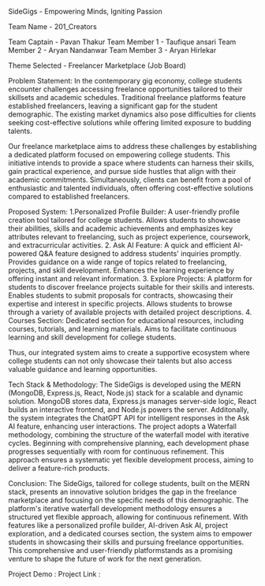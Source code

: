 SideGigs - Empowering Minds, Igniting Passion

Team Name - 201_Creators

Team Captain - Pavan Thakur
Team Member 1 - Taufique ansari
Team Member 2 - Aryan Nandanwar
Team Member 3 - Aryan Hirlekar

Theme Selected - Freelancer Marketplace (Job Board)

Problem Statement:
In the contemporary gig economy, college students encounter challenges accessing freelance opportunities tailored to their skillsets and academic schedules. Traditional freelance platforms feature established freelancers, leaving a significant gap for the student demographic. The existing market dynamics also pose difficulties for clients seeking cost-effective solutions while offering limited exposure to budding talents.

Our freelance marketplace aims to address these challenges by establishing a dedicated platform focused on empowering college students. This initiative intends to provide a space where students can harness their skills, gain practical experience, and pursue side hustles that align with their academic commitments. Simultaneously, clients can benefit from a pool of enthusiastic and talented individuals, often offering cost-effective solutions compared to established freelancers.

Proposed System:
1.Personalized Profile Builder:
A user-friendly profile creation tool tailored for college students. Allows students to showcase their abilities, skills and academic achievements and emphasizes key attributes relevant to freelancing, such as project experience, coursework, and extracurricular activities.
2. Ask AI Feature:
A quick and efficient AI-powered Q&A feature designed to address students' inquiries promptly. Provides guidance on a wide range of topics related to freelancing, projects, and skill development. Enhances the learning experience by offering instant and relevant information.
3. Explore Projects:
A platform for students to discover freelance projects suitable for their skills and interests. Enables students to submit proposals for contracts, showcasing their expertise and interest in specific projects. Allows students to browse through a variety of available projects with detailed project descriptions.
4. Courses Section:
Dedicated section for educational resources, including courses, tutorials, and learning materials. Aims to facilitate continuous learning and skill development for college students.

Thus, our integrated system aims to create a supportive ecosystem where college students can not only showcase their talents but also access valuable guidance and learning opportunities.


Tech Stack & Methodology:
The SideGigs is developed using the MERN (MongoDB, Express.js, React, Node.js) stack for a scalable and dynamic solution. MongoDB stores data, Express.js manages server-side logic, React builds an interactive frontend, and Node.js powers the server. Additonally, the system integrates the ChatGPT API for intelligent responses in the Ask AI feature, enhancing user interactions.
The project adopts a Waterfall methodology, combining the structure of the waterfall model with iterative cycles. Beginning with comprehensive planning, each development phase progresses sequentially with room for continuous refinement. This approach ensures a systematic yet flexible development process, aiming to deliver a feature-rich products.

Conclusion:
The SideGigs, tailored for college students, built on the MERN stack, presents an innovative solution bridges the gap in the freelance marketplace and focusing on the specific needs of this demographic. The platform's iterative waterfall development methodology ensures a structured yet flexible approach, allowing for continuous refinement. With features like a personalized profile builder, AI-driven Ask AI, project exploration, and a dedicated courses section, the system aims to empower students in showcasing their skills and pursuing freelance opportunities. This comprehensive and user-friendly platformstands as a promising venture to shape the future of work for the next generation.

Project Demo : 
Project Link :
